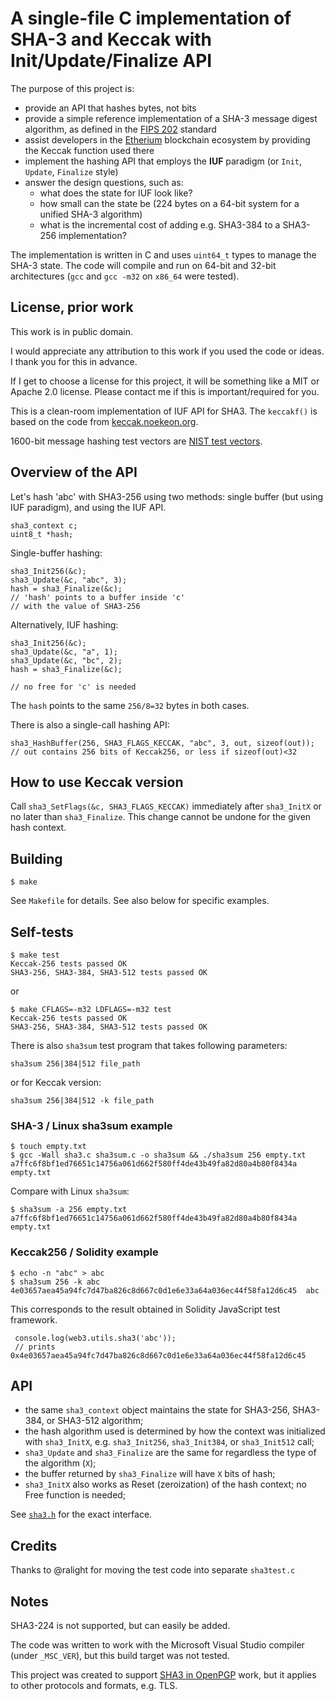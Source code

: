 # A single-file C implementation of SHA-3 and Keccak with Init/Update/Finalize API

The purpose of this project is:

* provide an API that hashes bytes, not bits
* provide a simple reference implementation of a SHA-3 message digest algorithm, as defined in the [FIPS 202][fips202_standard] standard
* assist developers in the [Etherium](https://www.ethereum.org/) blockchain ecosystem by providing the Keccak function used there
* implement the hashing API that employs the __IUF__ paradigm (or `Init`, `Update`, `Finalize` style)
* answer the design questions, such as:
  * what does the state for IUF look like?
  * how small can the state be (224 bytes on a 64-bit system for a unified SHA-3 algorithm)
  * what is the incremental cost of adding e.g. SHA3-384 to a SHA3-256 implementation?

The implementation is written in C and uses `uint64_t` types to manage the SHA-3 state. The code will compile and run on 64-bit and 32-bit architectures (`gcc` and `gcc -m32` on `x86_64` were tested).

[fips202_standard]: http://nvlpubs.nist.gov/nistpubs/FIPS/NIST.FIPS.202.pdf "FIPS 202 standard"

## License, prior work

This work is in public domain. 

I would appreciate any attribution to this work if you used the code or ideas. I thank you for this in advance.

If I get to choose a license for this project, it will be something like a MIT or Apache 2.0 license. Please contact me if this is important/required for you.

This is a clean-room implementation of IUF API for SHA3. The `keccakf()` is based on the code from [keccak.noekeon.org](http://keccak.noekeon.org/).

1600-bit message hashing test vectors are [NIST test vectors](http://csrc.nist.gov/groups/ST/toolkit/examples.html).

## Overview of the API

Let's hash 'abc' with SHA3-256 using two methods: single buffer (but using IUF paradigm), and using the IUF API. 

    sha3_context c;
    uint8_t *hash;

Single-buffer hashing:

    sha3_Init256(&c);
    sha3_Update(&c, "abc", 3);
    hash = sha3_Finalize(&c);
    // 'hash' points to a buffer inside 'c'
    // with the value of SHA3-256

Alternatively, IUF hashing:

    sha3_Init256(&c);
    sha3_Update(&c, "a", 1);
    sha3_Update(&c, "bc", 2);
    hash = sha3_Finalize(&c);

    // no free for 'c' is needed

The `hash` points to the same `256/8=32` bytes in both cases.

There is also a single-call hashing API:

    sha3_HashBuffer(256, SHA3_FLAGS_KECCAK, "abc", 3, out, sizeof(out));
    // out contains 256 bits of Keccak256, or less if sizeof(out)<32

## How to use Keccak version

Call `sha3_SetFlags(&c, SHA3_FLAGS_KECCAK)` immediately after `sha3_InitX` or no later than `sha3_Finalize`. This change cannot be undone for the given hash context.

## Building

    $ make

See `Makefile` for details. See also below for specific examples.

## Self-tests

    $ make test
    Keccak-256 tests passed OK
    SHA3-256, SHA3-384, SHA3-512 tests passed OK

or 

    $ make CFLAGS=-m32 LDFLAGS=-m32 test
    Keccak-256 tests passed OK
    SHA3-256, SHA3-384, SHA3-512 tests passed OK

There is also `sha3sum` test program that takes following parameters:

    sha3sum 256|384|512 file_path 

or for Keccak version:

    sha3sum 256|384|512 -k file_path 

### SHA-3 / Linux sha3sum example

    $ touch empty.txt
    $ gcc -Wall sha3.c sha3sum.c -o sha3sum && ./sha3sum 256 empty.txt
    a7ffc6f8bf1ed76651c14756a061d662f580ff4de43b49fa82d80a4b80f8434a  empty.txt

Compare with Linux `sha3sum`:

    $ sha3sum -a 256 empty.txt
    a7ffc6f8bf1ed76651c14756a061d662f580ff4de43b49fa82d80a4b80f8434a  empty.txt

### Keccak256 / Solidity example

    $ echo -n "abc" > abc
    $ sha3sum 256 -k abc
    4e03657aea45a94fc7d47ba826c8d667c0d1e6e33a64a036ec44f58fa12d6c45  abc

This corresponds to the result obtained in Solidity JavaScript test framework.

     console.log(web3.utils.sha3('abc'));
     // prints 0x4e03657aea45a94fc7d47ba826c8d667c0d1e6e33a64a036ec44f58fa12d6c45

## API

* the same `sha3_context` object maintains the state for SHA3-256, SHA3-384, or SHA3-512 algorithm;
* the hash algorithm used is determined by how the context was initialized with `sha3_InitX`, e.g. `sha3_Init256`, `sha3_Init384`, or `sha3_Init512` call;
* `sha3_Update` and `sha3_Finalize` are the same for regardless the type of the algorithm (`X`);
* the buffer returned by `sha3_Finalize` will have `X` bits of hash;
* `sha3_InitX` also works as Reset (zeroization) of the hash context; no Free function is needed;

See [`sha3.h`](sha3.h) for the exact interface.

## Credits

Thanks to @ralight for moving the test code into separate `sha3test.c`

## Notes

SHA3-224 is not supported, but can easily be added.

The code was written to work with the Microsoft Visual Studio compiler (under `_MSC_VER`), but this build target was not tested.

This project was created to support [SHA3 in OpenPGP](https://tools.ietf.org/html/draft-jivsov-openpgp-sha3) work, but it applies to other protocols and formats, e.g. TLS.

